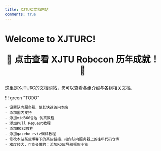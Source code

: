 ```yaml
---
title: XJTURC文档网站
comments: true
---
```


# Welcome to XJTURC!

<p style="text-align:center; font-size:2em;">
  <span>🚀</span>
  <a href="https://xjturc-welcome.streamlit.app/" target="_blank" style="font-weight:bold; text-decoration:none;">
    点击查看 XJTU Robocon 历年成就！
  </a>
  <span>🎉</span>
</p>

这里是XJTURC的文档网站，您可以查看各组介绍与各组相关文档。

!!! green "TODO"
    
    - 设置队内服务器，使其快速访问本站
    - 添加国内支持
    - 添加mid360雷达 仿真教程
    - 添加Pull Request教程
    - 添加ROS2教程
    - 添加gazebo rviz调试教程
    - 修改本站某些博客下的某些链接，指向队内服务器上的往年代码仓库
    - 难度较大，可能会做的：添加ROS2导航框架小览

